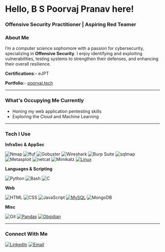 # Hello, B S Poorvaj Pranav here!

### Offensive Security Practitioner | Aspiring Red Teamer

### About Me

I’m a computer science sophomore with a passion for cybersecurity, specializing in **Offensive Security**. I enjoy identifying and exploiting vulnerabilities, testing systems to strengthen their defenses, and enhancing their overall resilience. 

**Certifications**:- eJPT

**Portfolio**:- [poorvaj.tech](https://poorvaj.tech)

---

### What's Occupying Me Currently
- Honing my web application pentesting skills
- Exploring the Cloud and Machine Learning
---

### Tech I Use

**InfraSec & AppSec**  

![Nmap](https://img.shields.io/badge/Nmap-00457C?logo=nmap&logoColor=white)
![ffuf](https://img.shields.io/badge/ffuf-4CAF50?logoColor=white) 
![Gobuster](https://img.shields.io/badge/Gobuster-FF6600?logoColor=white)
![Wireshark](https://img.shields.io/badge/Wireshark-1679A7?logo=wireshark&logoColor=white)
![Burp Suite](https://img.shields.io/badge/Burp_Suite-FF6633?logo=burpsuite&logoColor=white)
![sqlmap](https://img.shields.io/badge/sqlmap-FE7A16?logo=database&logoColor=white)
![Metasploit](https://img.shields.io/badge/Metasploit-1679A7?logo=metasploit&logoColor=white)
![netcat](https://img.shields.io/badge/netcat-FF5722?logoColor=white)
![Mimikatz](https://img.shields.io/badge/Mimikatz-800000?logo=windows&logoColor=white)
[![Linux](https://img.shields.io/badge/Linux-FCC624?logo=linux&logoColor=black)](#)

**Languages & Scripting**  

![Python](https://img.shields.io/badge/Python-3776AB?logo=python&logoColor=white) 
![Bash](https://img.shields.io/badge/Bash-4EAA25?logo=gnubash&logoColor=white)
![C](https://img.shields.io/badge/C-A8B9CC?logo=c&logoColor=white)

**Web**

![HTML](https://img.shields.io/badge/-HTML5-E34F26?logo=html5&logoColor=white) 
![CSS](https://img.shields.io/badge/-CSS3-1572B6?logo=css3&logoColor=white)
![JavaScript](https://img.shields.io/badge/-JavaScript-F7DF1E?logo=javascript&logoColor=black)
[![MySQL](https://img.shields.io/badge/MySQL-4479A1?logo=mysql&logoColor=fff)](#)
![MongoDB](https://img.shields.io/badge/-MongoDB-47A248?logo=mongodb&logoColor=white) 


**Misc**

![Git](https://img.shields.io/badge/Git-F05032?logo=git&logoColor=white)
[![Pandas](https://img.shields.io/badge/Pandas-150458?logo=pandas&logoColor=fff)](#)
[![Obsidian](https://img.shields.io/badge/Obsidian-%23483699.svg?&logo=obsidian&logoColor=white)](#)
 

---

### Connect With Me
[![LinkedIn](https://custom-icon-badges.demolab.com/badge/LinkedIn-0A66C2?logo=linkedin-white&logoColor=fff)](https://linkedin.com/in/poorvajbs)
[![Email](https://img.shields.io/badge/Email-D14836?logo=gmail&logoColor=white)](mailto:the.poorvaj@gmail.com)